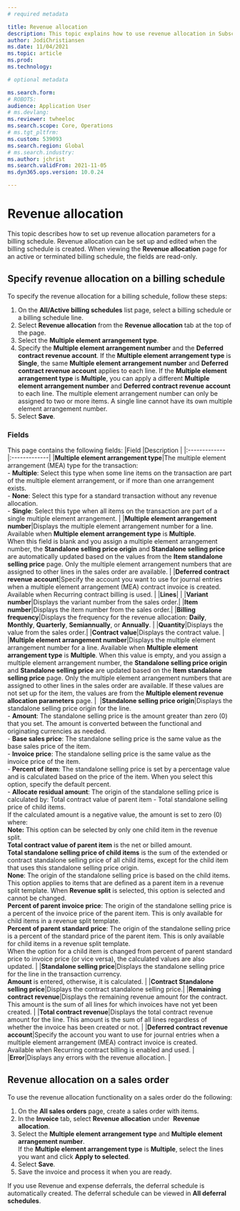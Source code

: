 ```yaml
---
# required metadata

title: Revenue allocation 
description: This topic explains how to use revenue allocation in Subscription billing.
author: JodiChristiansen
ms.date: 11/04/2021
ms.topic: article
ms.prod: 
ms.technology: 

# optional metadata

ms.search.form:  
# ROBOTS: 
audience: Application User
# ms.devlang: 
ms.reviewer: twheeloc
ms.search.scope: Core, Operations
# ms.tgt_pltfrm: 
ms.custom: 539093
ms.search.region: Global
# ms.search.industry: 
ms.author: jchrist
ms.search.validFrom: 2021-11-05
ms.dyn365.ops.version: 10.0.24

---
```


# Revenue allocation

This topic describes how to set up revenue allocation parameters for a billing schedule. Revenue allocation can be set up and edited when the billing schedule is created. When viewing the **Revenue allocation** page for an active or terminated billing schedule, the fields are read-only. 

## Specify revenue allocation on a billing schedule

To specify the revenue allocation for a billing schedule, follow these steps: 
1. On the **All/Active billing schedules** list page, select a billing schedule or a billing schedule line.
2. Select **Revenue allocation** from the **Revenue allocation** tab at the top of the page. 
3. Select the **Multiple element arrangement type**. 
4. Specify the **Multiple element arrangement number** and the **Deferred contract revenue account**. If the **Multiple element arrangement type** is **Single**, the same **Multiple element arrangement number** and **Deferred contract revenue account** applies to each line. If the **Multiple element arrangement type** is **Multiple**, you can apply a different **Multiple element arrangement number** and **Deferred contract revenue account** to each line. The multiple element arrangement number can only be assigned to two or more items. A single line cannot have its own multiple element arrangement number.
5. Select **Save**. 

### Fields

This page contains the following fields: 
|Field        |Description           |
|:------------- |:-------------| 
|**Multiple element arrangement type**|The multiple element arrangement (MEA) type for the transaction: <br />- **Multiple**: Select this type when some line items   on the transaction are part of the multiple element arrangement, or if more than one arrangement exists.<br />- **None**: Select this type for a standard transaction without any revenue allocation.<br />- **Single**: Select this type when all items on the transaction are part of a single multiple element arrangement. |
|**Multiple element arrangement number**|Displays the multiple element arrangement number for a line. Available when **Multiple element arrangement type** is **Multiple**. <br />When this field is blank and you assign a multiple element arrangement number, the **Standalone selling price origin** and **Standalone selling price** are automatically updated based on the values from the **Item standalone selling price** page. Only the multiple element arrangement numbers that are assigned to other lines in the sales order are available. |
|**Deferred contract revenue account**|Specify the account you want to use for journal entries when a multiple element arrangement (MEA) contract invoice is created. Available when Recurring contract billing is used. |
|**Lines**|    |
|**Variant number**|Displays the variant number from the sales order.|
|**Item number**|Displays the item number from the sales order.|
|**Billing frequency**|Displays the frequency for the revenue allocation: **Daily**, **Monthly**, **Quarterly**, **Semiannually**, or **Annually**. |
|**Quantity**|Displays the value from the sales order.|
|**Contract value**|Displays the contract value. |
|**Multiple element arrangement number**|Displays the multiple element arrangement number for a line. Available when **Multiple element arrangement type** is **Multiple**. When this value is empty, and you assign a multiple element arrangement number, the **Standalone selling price origin** and **Standalone selling price** are updated based on the **Item standalone selling price** page. Only the multiple element arrangement numbers that are assigned to other lines in the sales order are available. If these values are not set up for the item, the values are from the **Multiple element revenue allocation parameters** page. | 
|**Standalone selling price origin**|Displays the standalone selling price origin for the line.<br />- **Amount**: The standalone selling price is the amount greater than zero (0) that you set. The amount is converted between the functional and originating currencies as needed.<br />- **Base sales price**: The standalone selling price is the same value as the base sales price of the item. <br />- **Invoice price**: The standalone selling price is the same value as the invoice price of the item. <br />- **Percent of item**: The standalone selling price is set by a percentage value and is calculated based on the price of the item. When you select this option, specify the default percent. <br />- **Allocate residual amount**: The origin of the standalone selling price is calculated by: Total contract value of parent item - Total standalone selling price of child items.  <br />If the calculated amount is a negative value, the amount is set to zero (0) where: <br />**Note:** This option can be selected by only one child item in the revenue split. <br />**Total contract value of parent item** is the net or billed amount.<br />**Total standalone selling price of child items** is the sum of the extended or contract standalone selling price of all child items, except for the child item that uses this standalone selling price origin. <br />**None**: The origin of the standalone selling price is based on the child items. This option applies to items that are defined as a parent item in a revenue split template. When **Revenue split** is selected, this option is selected and cannot be changed. <br />**Percent of parent invoice price**: The origin of the standalone selling price is a percent of the invoice price of the parent item. This is only available for child items in a revenue split template. <br />**Percent of parent standard price**: The origin of the standalone selling price is a percent of the standard price of the parent item. This is only available for child items in a revenue split template. <br />When the option for a child item is changed from percent of parent standard price to invoice price (or vice versa), the calculated values are also updated. |
|**Standalone selling price**|Displays the standalone selling price for the line in the transaction currency. <br /> **Amount** is entered, otherwise, it is calculated. |
|**Contract Standalone selling price**|Displays the contract standalone selling price.|
|**Remaining contract revenue**|Displays the remaining revenue amount for the contract. This amount is the sum of all lines for which invoices have not yet been created. |
|**Total contract revenue**|Displays the total contract revenue amount for the line. This amount is the sum of all lines regardless of whether the invoice has been created or not. |
|**Deferred contract revenue account**|Specify the account you want to use for journal entries when a multiple element arrangement (MEA) contract invoice is created.<br /> Available when Recurring contract billing is enabled and used. |
|**Error**|Displays any errors with the revenue allocation. |

## Revenue allocation on a sales order

To use the revenue allocation functionality on a sales order do the following:
1. On the **All sales orders** page, create a sales order with items. 
1. In the **Invoice** tab, select **Revenue allocation** under  **Revenue allocation**. 
1. Select the **Multiple element arrangement type** and **Multiple element arrangement number**.   
If the **Multiple element arrangement type** is **Multiple**, select the lines you want and click **Apply to selected**. 
1. Select **Save**.
1. Save the invoice and process it when you are ready. 

If you use Revenue and expense deferrals, the deferral schedule is automatically created. The deferral schedule can be viewed in **All deferral schedules**.

